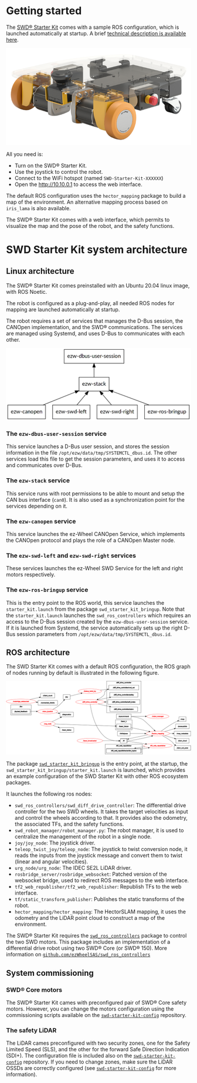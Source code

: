 # Getting started

The [SWD® Starter Kit](https://www.ez-wheel.com/en/development-kit-for-agv-and-amr) comes with a sample ROS configuration, which is launched
automatically at startup. A brief [technical description is available here](https://www.ez-wheel.com/storage/upload/pdf/leaflet-starter-kit-swd-20092021-0.pdf).

![SWD® Starter Kit](figs/starterkit-ez-wheel.png)

All you need is:

-   Turn on the SWD® Starter Kit.
-   Use the joystick to control the robot.
-   Connect to the WiFi hotspot (named `SWD-Starter-Kit-XXXXXX`)
-   Open the <http://10.10.0.1> to access the web interface.

The default ROS configuration uses the `hector_mapping` package to build a map of
the environment. An alternative mapping process based on `iris_lama` is also available.

The SWD® Starter Kit comes with a web interface, which permits to visualize the
map and the pose of the robot, and the safety functions.

# SWD Starter Kit system architecture

## Linux architecture

The SWD® Starter Kit comes preinstalled with an Ubuntu 20.04 linux image, with
ROS Noetic.

The robot is configured as a plug-and-play, all needed ROS nodes for mapping are
launched automatically at startup.

The robot requires a set of services that manages the D-Bus session, the CANOpen
implementation, and the SWD® communications. The services are managed using
Systemd, and uses D-Bus to communicates with each other.

![SWD® Linux services](figs/linux-services.png "SWD® Linux services")

### The `ezw-dbus-user-session` service

This service launches a D-Bus user session, and stores the session information
in the file `/opt/ezw/data/tmp/SYSTEMCTL_dbus.id`. The other services load this
file to get the session parameters, and uses it to access and communicates over
D-Bus.

### The `ezw-stack` service

This service runs with root permissions to be able to mount and setup the
CAN bus interface (`can0`). It is also used as a synchronization point for the
services depending on it.

### The `ezw-canopen` service

This service launches the ez-Wheel CANOpen Service, which implements the CANOpen
protocol and plays the role of a CANOpen Master node.


### The `ezw-swd-left` and `ezw-swd-right` services

These services launches the ez-Wheel SWD Service for the left and right motors
respectively.

### The `ezw-ros-bringup` service

This is the entry point to the ROS world, this service launches the
`starter_kit.launch` from the package `swd_starter_kit_bringup`. Note that the
`starter_kit.launch` launches the `swd_ros_controllers` which requires an access to
the D-Bus session created by the `ezw-dbus-user-session` service. If it is
launched from Systemd, the service automatically sets up the right D-Bus session
parameters from `/opt/ezw/data/tmp/SYSTEMCTL_dbus.id`.

## ROS architecture

The SWD Starter Kit comes with a default ROS configuration, the ROS graph of
nodes running by default is illustrated in the following figure.

![SWD® Starter Kit ROS Graph](figs/starterkit-rosgraph.png "SWD® Starter Kit ROS Graph")

The package [`swd_starter_kit_bringup`](https://github.com/ezWheelSAS/swd_starter_kit_bringup) is the entry point, at the startup, the
`swd_starter_kit_bringup/starter_kit.launch` is launched, which provides an
example configuration of the SWD Starter Kit with other ROS ecosystem packages.

It launches the following ros nodes:

-   `swd_ros_controllers/swd_diff_drive_controller`: The differential drive
    controller for the two SWD wheels. It takes the target velocities as input and
    control the wheels according to that. It provides also the odometry, the
    associated TFs, and the safety functions.
-   `swd_robot_manager/robot_manager.py`: The robot manager, it is used to
    centralize the management of the robot in a single node.
-   `joy/joy_node`: The joystick driver.
-   `teleop_twist_joy/teleop_node`: The joystick to twist conversion node, it reads
    the inputs from the joystick message and convert them to twist (linear and
    angular velocities).
-   `urg_node/urg_node`: The IDEC SE2L LiDAR driver.
-   `rosbridge_server/rosbridge_websocket`: Patched version of the websocket bridge,
    used to redirect ROS messages to the web interface.
-   `tf2_web_republisher/tf2_web_republisher`: Republish TFs to the web interface.
-   `tf/static_transform_publisher`: Publishes the static transforms of the robot.
-   `hector_mapping/hector_mapping`: The HectorSLAM mapping, it uses the odometry
    and the LiDAR point cloud to construct a map of the environment.

The SWD® Starter Kit requires the [`swd_ros_controllers`](https://github.com/ezWheelSAS/swd_ros_controllers) package to control the two
SWD motors. This package includes an implementation of a differential drive
robot using two SWD® Core (or SWD® 150). More information on
[`github.com/ezWheelSAS/swd_ros_controllers`](https://github.com/ezWheelSAS/swd_ros_controllers)

## System commissioning
### SWD® Core motors
The SWD® Starter Kit cames with preconfigured pair of SWD® Core safety motors. However, you can change the motors configuration using the commissioning scripts available on the [`swd-starter-kit-config`](https://github.com/ezWheelSAS/swd-starter-kit-config) repository.

### The safety LiDAR
The LiDAR cames preconfigured with two security zones, one for the Safety Limited Speed (SLS), and the other for the forward Safe Direction Indication (SDI+). The configuration file is included also on the [`swd-starter-kit-config`](https://github.com/ezWheelSAS/swd-starter-kit-config) repository. If you need to change zones, make sure the LiDAR OSSDs are correctly configured (see [`swd-starter-kit-config`](https://github.com/ezWheelSAS/swd-starter-kit-config) for more information).
